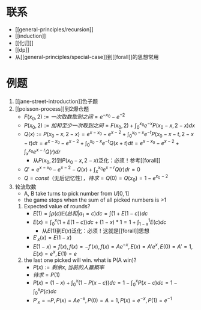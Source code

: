 # 联系
- [[general-principles/recursion]]
- [[induction]]
- [[化归]]
- [[dp]]
- 从[[general-principles/special-case]]到[[forall]]的思想常用
# 例题
1. [[jane-street-introduction]]色子题
2. [[poisson-process]]到2爆仓题
    - $F(x_0,2):=一次取数取到之间=e^{-x_0}-e^{-2}$
    - $P(x_0,2):=加和至少一次取到之间=F(x_0,2)+\int_0^{x_0}e^{-x}P(x_0-x,2-x)dx$
    - $Q(x):=P(x_0-x,2-x)=e^{x-x_0}-e^{x-2}+\int_0^{x_0-x}e^{-t}P(x_0-x-t,2-x-t)dt=e^{x-x_0}-e^{x-2}+\int_0^{x_0-x}e^{-t}Q(x+t)dt=e^{x-x_0}-e^{x-2}+\int_x^{x_0} e^{x-r}Q(r)dr$
      - 从$P(x_0,2)$到$P(x_0-x,2-x)$泛化：必须！参考[[forall]]
    - $Q'=e^{x-x_0}-e^{x-2}-Q(x)+\int_x^{x_0}e^{x-r}Q(r)dr=0$
    - $Q=const$（无后记忆性），$待求=Q(0)=Q(x_0)=1-e^{x_0-2}$
3. 轮流取数
   - A, B take turns to pick number from $U[0,1]$
   - the game stops when the sum of all picked numbers is >1
   1. Expected value of rounds?
       - $E(1)=\int \rho(c)\mathbb E(总和|a_1=c)dc=\int (1+E(1-c))dc$
       - $E(x)=\int_0^x(1+E(1-c))dc+(1-x)*1=1+\int_{1-x}^1E(c)dc$
         - 从$E(1)$到$E(x)$泛化：必须！这就是[[forall]]思想
       - $E'_x(x) = E(1-x)$
       - $E(1-x)=f(x),f(x)=-f'(x),f(x)=Ae^{-x},E(x)=A'e^x,E(0)=A'=1,E(x)=e^x,E(1)=e$
   2. the last one picked will win. what is P(A win)?
        - $P(x):=剩余x,当前的人赢概率$
        - $待求=P(1)$
        - $P(x)=(1-x) + \int_0^x (1-P(x-c))dc=1-\int_0^x P(x-c)dc=1-\int_0^x P(c)dc$
        - $P'_x = -P, P(x)=Ae^{-x},P(0)=A=1,P(x)=e^{-x},P(1)=e^{-1}$